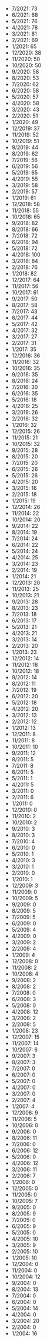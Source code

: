*  7/2021: 73
*  6/2021: 68
*  5/2021: 76
*  4/2021: 78
*  3/2021: 81
*  2/2021: 69
*  1/2021: 65
*  12/2020: 38
*  11/2020: 50
*  10/2020: 50
*  9/2020: 58
*  8/2020: 53
*  7/2020: 62
*  6/2020: 58
*  5/2020: 57
*  4/2020: 58
*  3/2020: 43
*  2/2020: 51
*  1/2020: 49
*  12/2019: 37
*  11/2019: 52
*  10/2019: 51
*  9/2019: 44
*  8/2019: 62
*  7/2019: 56
*  6/2019: 56
*  5/2019: 65
*  4/2019: 55
*  3/2019: 58
*  2/2019: 57
*  1/2019: 61
*  12/2018: 58
*  11/2018: 55
*  10/2018: 65
*  9/2018: 82
*  8/2018: 66
*  7/2018: 72
*  6/2018: 94
*  5/2018: 72
*  4/2018: 100
*  3/2018: 84
*  2/2018: 76
*  1/2018: 82
*  12/2017: 64
*  11/2017: 56
*  10/2017: 61
*  9/2017: 50
*  8/2017: 58
*  7/2017: 43
*  6/2017: 44
*  5/2017: 42
*  4/2017: 32
*  3/2017: 27
*  2/2017: 31
*  1/2017: 35
*  12/2016: 36
*  11/2016: 32
*  10/2016: 35
*  9/2016: 35
*  8/2016: 24
*  7/2016: 30
*  6/2016: 35
*  5/2016: 18
*  4/2016: 25
*  3/2016: 26
*  2/2016: 32
*  1/2016: 32
*  12/2015: 26
*  11/2015: 21
*  10/2015: 32
*  9/2015: 28
*  8/2015: 20
*  7/2015: 20
*  6/2015: 26
*  5/2015: 26
*  4/2015: 20
*  3/2015: 16
*  2/2015: 18
*  1/2015: 19
*  12/2014: 26
*  11/2014: 22
*  10/2014: 20
*  9/2014: 22
*  8/2014: 19
*  7/2014: 24
*  6/2014: 22
*  5/2014: 24
*  4/2014: 25
*  3/2014: 23
*  2/2014: 19
*  1/2014: 21
*  12/2013: 20
*  11/2013: 25
*  10/2013: 21
*  9/2013: 28
*  8/2013: 23
*  7/2013: 18
*  6/2013: 17
*  5/2013: 21
*  4/2013: 21
*  3/2013: 14
*  2/2013: 20
*  1/2013: 23
*  12/2012: 14
*  11/2012: 18
*  10/2012: 18
*  9/2012: 14
*  8/2012: 11
*  7/2012: 19
*  6/2012: 20
*  5/2012: 18
*  4/2012: 20
*  3/2012: 13
*  2/2012: 12
*  1/2012: 13
*  12/2011: 8
*  11/2011: 8
*  10/2011: 10
*  9/2011: 12
*  8/2011: 5
*  7/2011: 8
*  6/2011: 5
*  5/2011: 1
*  4/2011: 5
*  3/2011: 0
*  2/2011: 6
*  1/2011: 0
*  12/2010: 0
*  11/2010: 2
*  10/2010: 2
*  9/2010: 3
*  8/2010: 3
*  7/2010: 4
*  6/2010: 0
*  5/2010: 1
*  4/2010: 3
*  3/2010: 1
*  2/2010: 0
*  1/2010: 1
*  12/2009: 3
*  11/2009: 0
*  10/2009: 5
*  9/2009: 0
*  8/2009: 5
*  7/2009: 5
*  6/2009: 0
*  5/2009: 4
*  4/2009: 0
*  3/2009: 2
*  2/2009: 4
*  1/2009: 4
*  12/2008: 0
*  11/2008: 2
*  10/2008: 4
*  9/2008: 2
*  8/2008: 2
*  7/2008: 0
*  6/2008: 3
*  5/2008: 0
*  4/2008: 12
*  3/2008: 2
*  2/2008: 5
*  1/2008: 23
*  12/2007: 15
*  11/2007: 14
*  10/2007: 6
*  9/2007: 3
*  8/2007: 3
*  7/2007: 0
*  6/2007: 0
*  5/2007: 0
*  4/2007: 0
*  3/2007: 0
*  2/2007: 4
*  1/2007: 4
*  12/2006: 9
*  11/2006: 5
*  10/2006: 0
*  9/2006: 0
*  8/2006: 11
*  7/2006: 0
*  6/2006: 12
*  5/2006: 0
*  4/2006: 12
*  3/2006: 11
*  2/2006: 7
*  1/2006: 0
*  12/2005: 0
*  11/2005: 0
*  10/2005: 7
*  9/2005: 0
*  8/2005: 9
*  7/2005: 0
*  6/2005: 9
*  5/2005: 0
*  4/2005: 10
*  3/2005: 9
*  2/2005: 10
*  1/2005: 10
*  12/2004: 0
*  11/2004: 0
*  10/2004: 12
*  9/2004: 0
*  8/2004: 13
*  7/2004: 0
*  6/2004: 0
*  5/2004: 14
*  4/2004: 0
*  3/2004: 20
*  2/2004: 0
*  1/2004: 16